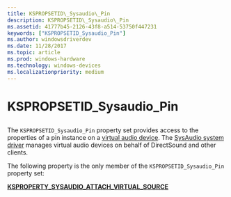 ```yaml
---
title: KSPROPSETID\_Sysaudio\_Pin
description: KSPROPSETID\_Sysaudio\_Pin
ms.assetid: 41777b45-2126-43f8-a514-53750f447231
keywords: ["KSPROPSETID_Sysaudio_Pin"]
ms.author: windowsdriverdev
ms.date: 11/28/2017
ms.topic: article
ms.prod: windows-hardware
ms.technology: windows-devices
ms.localizationpriority: medium
---
```


# KSPROPSETID\_Sysaudio\_Pin


## <span id="ddk_kspropsetid_sysaudio_pin_ks"></span><span id="DDK_KSPROPSETID_SYSAUDIO_PIN_KS"></span>


The `KSPROPSETID_Sysaudio_Pin` property set provides access to the properties of a pin instance on a [virtual audio device](https://msdn.microsoft.com/library/windows/hardware/ff538734). The [SysAudio system driver](https://msdn.microsoft.com/library/windows/hardware/ff537039#sysaudio-system-driver) manages virtual audio devices on behalf of DirectSound and other clients.

The following property is the only member of the `KSPROPSETID_Sysaudio_Pin` property set:

[**KSPROPERTY\_SYSAUDIO\_ATTACH\_VIRTUAL\_SOURCE**](ksproperty-sysaudio-attach-virtual-source.md)

 

 





